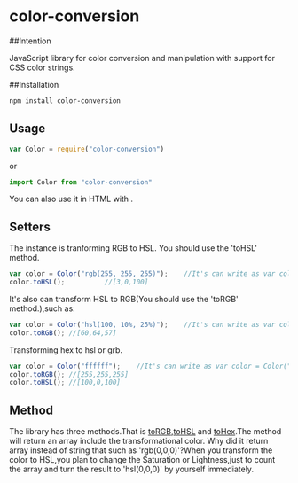 # color-conversion

##Intention

JavaScript library for color conversion and manipulation with support for CSS color strings.

##Installation

```sh
npm install color-conversion
```

## Usage

```js
var Color = require("color-conversion")
```
or
```js
import Color from "color-conversion"
```
You can also use it in HTML with [<script></script>]().

## Setters

The instance is tranforming RGB to HSL. You should use the 'toHSL' method.
```js
var color = Color("rgb(255, 255, 255)");  	//It's can write as var color = Color("255, 255, 255");
color.toHSL();  		//[3,0,100]
```
It's also can transform HSL to RGB(You should use the 'toRGB' method.),such as:
```js
var color = Color("hsl(100, 10%, 25%)");	//It's can write as var color = Color("100, 10%, 25%");
color.toRGB(); //[60,64,57]
```
Transforming hex to hsl or grb.
```js
var color = Color("ffffff");	//It's can write as var color = Color("#ffffff");
color.toRGB(); //[255,255,255]
color.toHSL(); //[100,0,100]
```


## Method
The library has three methods.That is [toRGB](),[toHSL]() and [toHex]().The method will return an array include the transformational color. Why did it return array instead of string that such as 'rgb(0,0,0)'?When you transform the color to HSL,you plan to change the Saturation or Lightness,just to count the array and turn the result to 'hsl(0,0,0)' by yourself immediately.